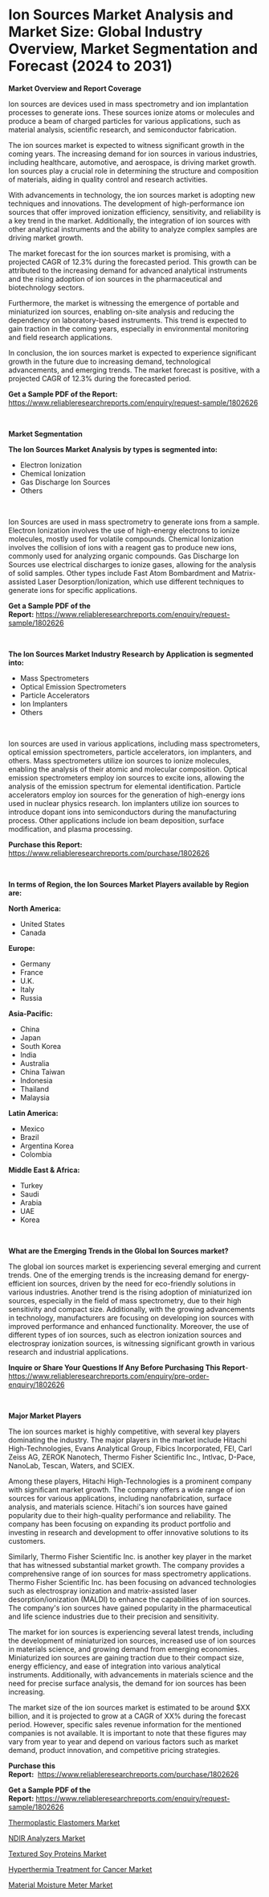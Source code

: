<p><h1>Ion Sources Market Analysis and Market Size: Global Industry Overview, Market Segmentation and Forecast (2024 to 2031)</h1></p><p><strong>Market Overview and Report Coverage</strong></p>
<p><p>Ion sources are devices used in mass spectrometry and ion implantation processes to generate ions. These sources ionize atoms or molecules and produce a beam of charged particles for various applications, such as material analysis, scientific research, and semiconductor fabrication.</p><p>The ion sources market is expected to witness significant growth in the coming years. The increasing demand for ion sources in various industries, including healthcare, automotive, and aerospace, is driving market growth. Ion sources play a crucial role in determining the structure and composition of materials, aiding in quality control and research activities.</p><p>With advancements in technology, the ion sources market is adopting new techniques and innovations. The development of high-performance ion sources that offer improved ionization efficiency, sensitivity, and reliability is a key trend in the market. Additionally, the integration of ion sources with other analytical instruments and the ability to analyze complex samples are driving market growth.</p><p>The market forecast for the ion sources market is promising, with a projected CAGR of 12.3% during the forecasted period. This growth can be attributed to the increasing demand for advanced analytical instruments and the rising adoption of ion sources in the pharmaceutical and biotechnology sectors.</p><p>Furthermore, the market is witnessing the emergence of portable and miniaturized ion sources, enabling on-site analysis and reducing the dependency on laboratory-based instruments. This trend is expected to gain traction in the coming years, especially in environmental monitoring and field research applications.</p><p>In conclusion, the ion sources market is expected to experience significant growth in the future due to increasing demand, technological advancements, and emerging trends. The market forecast is positive, with a projected CAGR of 12.3% during the forecasted period.</p></p>
<p><strong>Get a Sample PDF of the Report:</strong> <a href="https://www.reliableresearchreports.com/enquiry/request-sample/1802626">https://www.reliableresearchreports.com/enquiry/request-sample/1802626</a></p>
<p>&nbsp;</p>
<p><strong>Market Segmentation</strong></p>
<p><strong>The Ion Sources Market Analysis by types is segmented into:</strong></p>
<p><ul><li>Electron Ionization</li><li>Chemical Ionization</li><li>Gas Discharge Ion Sources</li><li>Others</li></ul></p>
<p>&nbsp;</p>
<p><p>Ion Sources are used in mass spectrometry to generate ions from a sample. Electron Ionization involves the use of high-energy electrons to ionize molecules, mostly used for volatile compounds. Chemical Ionization involves the collision of ions with a reagent gas to produce new ions, commonly used for analyzing organic compounds. Gas Discharge Ion Sources use electrical discharges to ionize gases, allowing for the analysis of solid samples. Other types include Fast Atom Bombardment and Matrix-assisted Laser Desorption/Ionization, which use different techniques to generate ions for specific applications.</p></p>
<p><strong>Get a Sample PDF of the Report:</strong>&nbsp;<a href="https://www.reliableresearchreports.com/enquiry/request-sample/1802626">https://www.reliableresearchreports.com/enquiry/request-sample/1802626</a></p>
<p>&nbsp;</p>
<p><strong>The Ion Sources Market Industry Research by Application is segmented into:</strong></p>
<p><ul><li>Mass Spectrometers</li><li>Optical Emission Spectrometers</li><li>Particle Accelerators</li><li>Ion Implanters</li><li>Others</li></ul></p>
<p>&nbsp;</p>
<p><p>Ion sources are used in various applications, including mass spectrometers, optical emission spectrometers, particle accelerators, ion implanters, and others. Mass spectrometers utilize ion sources to ionize molecules, enabling the analysis of their atomic and molecular composition. Optical emission spectrometers employ ion sources to excite ions, allowing the analysis of the emission spectrum for elemental identification. Particle accelerators employ ion sources for the generation of high-energy ions used in nuclear physics research. Ion implanters utilize ion sources to introduce dopant ions into semiconductors during the manufacturing process. Other applications include ion beam deposition, surface modification, and plasma processing.</p></p>
<p><strong>Purchase this Report:</strong>&nbsp; <a href="https://www.reliableresearchreports.com/purchase/1802626">https://www.reliableresearchreports.com/purchase/1802626</a></p>
<p>&nbsp;</p>
<p><strong>In terms of Region, the Ion Sources Market Players available by Region are:</strong></p>
<p>
    <p> <strong> North America: </strong>
        <ul>
            <li>United States</li>
            <li>Canada</li>
        </ul>
        </p> 
    <p> <strong> Europe: </strong>
        <ul>
            <li>Germany</li>
            <li>France</li>
            <li>U.K.</li>
            <li>Italy</li>
            <li>Russia</li>
        </ul>
        </p> 
    <p> <strong> Asia-Pacific: </strong>
        <ul>
            <li>China</li>
            <li>Japan</li>
            <li>South Korea</li>
            <li>India</li>
            <li>Australia</li>
            <li>China Taiwan</li>
            <li>Indonesia</li>
            <li>Thailand</li>
            <li>Malaysia</li>
        </ul>
        </p> 
    <p> <strong> Latin America: </strong>
        <ul>
            <li>Mexico</li>
            <li>Brazil</li>
            <li>Argentina Korea</li>
            <li>Colombia</li>
        </ul>
        </p> 
    <p> <strong> Middle East & Africa: </strong>
        <ul>
            <li>Turkey</li>
            <li>Saudi</li>
            <li>Arabia</li>
            <li>UAE</li>
            <li>Korea</li>
        </ul>
    </p>
    </p>
<p>&nbsp;</p>
<p><strong>What are the Emerging Trends in the Global Ion Sources market?</strong></p>
<p><p>The global ion sources market is experiencing several emerging and current trends. One of the emerging trends is the increasing demand for energy-efficient ion sources, driven by the need for eco-friendly solutions in various industries. Another trend is the rising adoption of miniaturized ion sources, especially in the field of mass spectrometry, due to their high sensitivity and compact size. Additionally, with the growing advancements in technology, manufacturers are focusing on developing ion sources with improved performance and enhanced functionality. Moreover, the use of different types of ion sources, such as electron ionization sources and electrospray ionization sources, is witnessing significant growth in various research and industrial applications.</p></p>
<p><strong>Inquire or Share Your Questions If Any Before Purchasing This Report</strong>- <a href="https://www.reliableresearchreports.com/enquiry/pre-order-enquiry/1802626">https://www.reliableresearchreports.com/enquiry/pre-order-enquiry/1802626</a></p>
<p>&nbsp;</p>
<p><strong>Major Market Players</strong></p>
<p><p>The ion sources market is highly competitive, with several key players dominating the industry. The major players in the market include Hitachi High-Technologies, Evans Analytical Group, Fibics Incorporated, FEI, Carl Zeiss AG, ZEROK Nanotech, Thermo Fisher Scientific Inc., Intlvac, D-Pace, NanoLab, Tescan, Waters, and SCIEX.</p><p>Among these players, Hitachi High-Technologies is a prominent company with significant market growth. The company offers a wide range of ion sources for various applications, including nanofabrication, surface analysis, and materials science. Hitachi's ion sources have gained popularity due to their high-quality performance and reliability. The company has been focusing on expanding its product portfolio and investing in research and development to offer innovative solutions to its customers.</p><p>Similarly, Thermo Fisher Scientific Inc. is another key player in the market that has witnessed substantial market growth. The company provides a comprehensive range of ion sources for mass spectrometry applications. Thermo Fisher Scientific Inc. has been focusing on advanced technologies such as electrospray ionization and matrix-assisted laser desorption/ionization (MALDI) to enhance the capabilities of ion sources. The company's ion sources have gained popularity in the pharmaceutical and life science industries due to their precision and sensitivity.</p><p>The market for ion sources is experiencing several latest trends, including the development of miniaturized ion sources, increased use of ion sources in materials science, and growing demand from emerging economies. Miniaturized ion sources are gaining traction due to their compact size, energy efficiency, and ease of integration into various analytical instruments. Additionally, with advancements in materials science and the need for precise surface analysis, the demand for ion sources has been increasing.</p><p>The market size of the ion sources market is estimated to be around $XX billion, and it is projected to grow at a CAGR of XX% during the forecast period. However, specific sales revenue information for the mentioned companies is not available. It is important to note that these figures may vary from year to year and depend on various factors such as market demand, product innovation, and competitive pricing strategies.</p></p>
<p><strong>Purchase this Report:</strong>&nbsp;&nbsp;<a href="https://www.reliableresearchreports.com/purchase/1802626">https://www.reliableresearchreports.com/purchase/1802626</a></p>
<p></p>
<p><strong>Get a Sample PDF of the Report:</strong>&nbsp;<a href="https://www.reliableresearchreports.com/enquiry/request-sample/1802626">https://www.reliableresearchreports.com/enquiry/request-sample/1802626</a></p>
<p><p><a href="https://medium.com/p/a023ff9dbc87/edit">Thermoplastic Elastomers Market</a></p><p><a href="https://github.com/ashepherd82/Market-Research-Report-List-2/blob/main/ndir-analyzers-market.md">NDIR Analyzers Market</a></p><p><a href="https://medium.com/p/70b1b27bdd54/edit">Textured Soy Proteins Market</a></p><p><a href="https://medium.com/p/8c13c3bc8a7f/edit">Hyperthermia Treatment for Cancer Market</a></p><p><a href="https://github.com/FassouRP/Market-Research-Report-List-2/blob/main/material-moisture-meter-market.md">Material Moisture Meter Market</a></p></p>